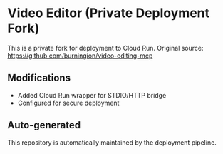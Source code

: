 # Video Editor (Private Deployment Fork)

This is a private fork for deployment to Cloud Run.
Original source: https://github.com/burningion/video-editing-mcp

## Modifications
- Added Cloud Run wrapper for STDIO/HTTP bridge
- Configured for secure deployment

## Auto-generated
This repository is automatically maintained by the deployment pipeline.
